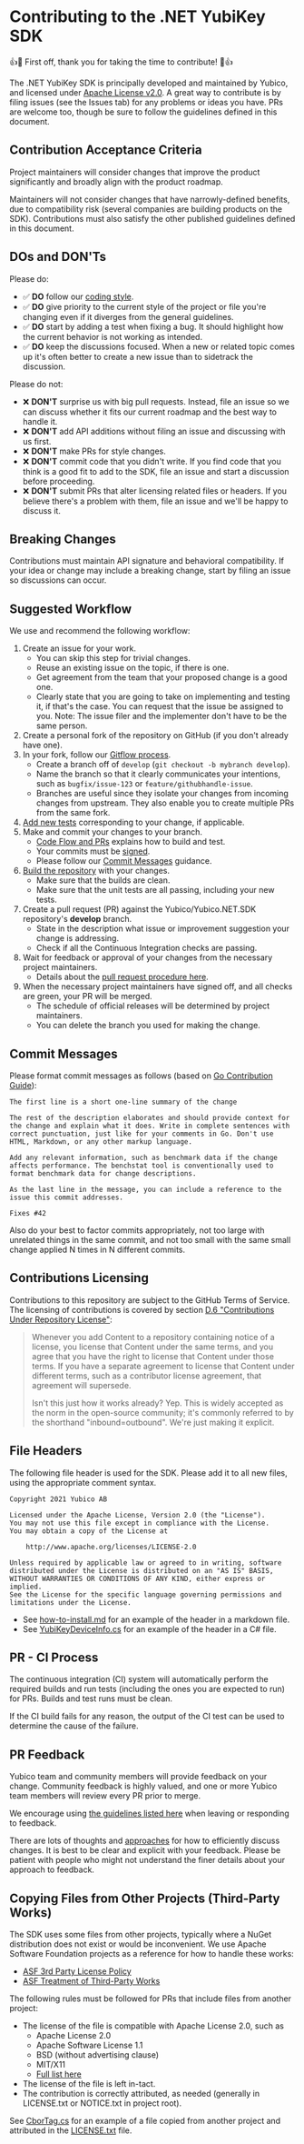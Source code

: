 ﻿<!-- Copyright 2021 Yubico AB

Licensed under the Apache License, Version 2.0 (the "License");
you may not use this file except in compliance with the License.
You may obtain a copy of the License at

    http://www.apache.org/licenses/LICENSE-2.0

Unless required by applicable law or agreed to in writing, software
distributed under the License is distributed on an "AS IS" BASIS,
WITHOUT WARRANTIES OR CONDITIONS OF ANY KIND, either express or implied.
See the License for the specific language governing permissions and
limitations under the License. -->

<!-- Copyright (c) .NET Foundation and Contributors
See LICENSE.txt in project root for full license.
source: https://github.com/dotnet/runtime/blob/3ce1168233140e01890568b605ce9b2d7767a50e/CONTRIBUTING.md -->

# Contributing to the .NET YubiKey SDK

👍🎉 First off, thank you for taking the time to contribute! 🎉👍

The .NET YubiKey SDK is principally developed and maintained by Yubico, and licensed under
[Apache License v2.0](./LICENSE.txt). A great way to contribute is by filing issues (see the Issues
tab) for any problems or ideas you have. PRs are welcome too, though be sure to follow the guidelines
defined in this document.

## Contribution Acceptance Criteria

Project maintainers will consider changes that improve the product significantly and broadly align
with the product roadmap.

Maintainers will not consider changes that have narrowly-defined benefits, due to compatibility risk
(several companies are building products on the SDK). Contributions must also satisfy the other
published guidelines defined in this document.

## DOs and DON'Ts

Please do:

* ✅ **DO** follow our [coding style](./contributordocs/coding-guidelines/README.md).
* ✅ **DO** give priority to the current style of the project or file you're changing even if it
  diverges from the general guidelines.
* ✅ **DO** start by adding a test when fixing a bug. It should highlight how the current behavior
  is not working as intended.
* ✅ **DO** keep the discussions focused. When a new or related topic comes up it's often better to
  create a new issue than to sidetrack the discussion.

Please do not:

* ❌ **DON'T** surprise us with big pull requests. Instead, file an issue so we can discuss whether
  it fits our current roadmap and the best way to handle it.
* ❌ **DON'T** add API additions without filing an issue and discussing with us first.
* ❌ **DON'T** make PRs for style changes.
* ❌ **DON'T** commit code that you didn't write. If you find code that you think is a good fit to
  add to the SDK, file an issue and start a discussion before proceeding.
* ❌ **DON'T** submit PRs that alter licensing related files or headers. If you believe there's a
  problem with them, file an issue and we'll be happy to discuss it.

## Breaking Changes

Contributions must maintain API signature and behavioral compatibility. If your idea or change may
include a breaking change, start by filing an issue so discussions can occur.

## Suggested Workflow

We use and recommend the following workflow:

1. Create an issue for your work.
    - You can skip this step for trivial changes.
    - Reuse an existing issue on the topic, if there is one.
    - Get agreement from the team that your proposed change is a good one.
    - Clearly state that you are going to take on implementing and testing it, if that's the case.
      You can request that the issue be assigned to you. Note: The issue filer and the implementer
      don't have to be the same person.
2. Create a personal fork of the repository on GitHub (if you don't already have one).
3. In your fork, follow our [Gitflow process](./contributordocs/code-flow-and-pull-requests.md).
    - Create a branch off of `develop` (`git checkout -b mybranch develop`).
    - Name the branch so that it clearly communicates your intentions, such as `bugfix/issue-123` or
      `feature/githubhandle-issue`.
    - Branches are useful since they isolate your changes from incoming changes from upstream. They
      also enable you to create multiple PRs from the same fork.
4. [Add new tests](./contributordocs/testing.md) corresponding to your change, if applicable.
5. Make and commit your changes to your branch.
    - [Code Flow and PRs](./contributordocs/code-flow-and-pull-requests.md#getting-your-code-ready-for-review)
      explains how to build and test.
    - Your commits must be [signed](https://docs.github.com/en/github/authenticating-to-github/managing-commit-signature-verification/signing-commits).
    - Please follow our [Commit Messages](#commit-messages) guidance.
6. [Build the repository](./contributordocs/code-flow-and-pull-requests.md#getting-your-code-ready-for-review)
   with your changes.
    - Make sure that the builds are clean.
    - Make sure that the unit tests are all passing, including your new tests.
7. Create a pull request (PR) against the Yubico/Yubico.NET.SDK repository's **develop** branch.
    - State in the description what issue or improvement suggestion your change is addressing.
    - Check if all the Continuous Integration checks are passing.
8. Wait for feedback or approval of your changes from the necessary project maintainers.
    - Details about the [pull request procedure here](./contributordocs/code-flow-and-pull-requests.md#merging-into-develop).
9. When the necessary project maintainers have signed off, and all checks are green, your PR will be merged.
    - The schedule of official releases will be determined by project maintainers.
    - You can delete the branch you used for making the change.

## Commit Messages

Please format commit messages as follows (based on [Go Contribution Guide](https://golang.org/doc/contribute#commit_messages)):

```
The first line is a short one-line summary of the change

The rest of the description elaborates and should provide context for
the change and explain what it does. Write in complete sentences with
correct punctuation, just like for your comments in Go. Don't use
HTML, Markdown, or any other markup language.

Add any relevant information, such as benchmark data if the change
affects performance. The benchstat tool is conventionally used to
format benchmark data for change descriptions.

As the last line in the message, you can include a reference to the
issue this commit addresses.

Fixes #42
```

Also do your best to factor commits appropriately, not too large with unrelated things in the same
commit, and not too small with the same small change applied N times in N different commits.

## Contributions Licensing

Contributions to this repository are subject to the GitHub Terms of Service. The licensing of
contributions is covered by section [D.6 "Contributions Under Repository License"](https://docs.github.com/en/github/site-policy/github-terms-of-service#6-contributions-under-repository-license):

> Whenever you add Content to a repository containing notice of a license, you license that Content
> under the same terms, and you agree that you have the right to license that Content under those
> terms. If you have a separate agreement to license that Content under different terms, such as a
> contributor license agreement, that agreement will supersede.
>
> Isn't this just how it works already? Yep. This is widely accepted as the norm in the open-source
> community; it's commonly referred to by the shorthand "inbound=outbound". We're just making it
> explicit.

## File Headers

The following file header is used for the SDK. Please add it to all new files, using the appropriate
comment syntax.

```
Copyright 2021 Yubico AB

Licensed under the Apache License, Version 2.0 (the "License").
You may not use this file except in compliance with the License.
You may obtain a copy of the License at

    http://www.apache.org/licenses/LICENSE-2.0

Unless required by applicable law or agreed to in writing, software
distributed under the License is distributed on an "AS IS" BASIS,
WITHOUT WARRANTIES OR CONDITIONS OF ANY KIND, either express or implied.
See the License for the specific language governing permissions and
limitations under the License.
```

- See [how-to-install.md](./Yubico.YubiKey/docs/users-manual/getting-started/how-to-install.md) for
  an example of the header in a markdown file.
- See [YubiKeyDeviceInfo.cs](./Yubico.YubiKey/src/Yubico/YubiKey/YubiKeyDeviceInfo.cs) for an example
  of the header in a C# file.

## PR - CI Process

The continuous integration (CI) system will automatically perform the required builds and run tests
(including the ones you are expected to run) for PRs. Builds and test runs must be clean.

If the CI build fails for any reason, the output of the CI test can be used to determine the cause
of the failure.

## PR Feedback

Yubico team and community members will provide feedback on your change. Community feedback is highly
valued, and one or more Yubico team members will review every PR prior to merge.

We encourage using [the guidelines listed here](./contributordocs/code-flow-and-pull-requests.md#doing-the-review)
when leaving or responding to feedback.

There are lots of thoughts and [approaches](https://github.com/antlr/antlr4-cpp/blob/master/CONTRIBUTING.md#emoji)
for how to efficiently discuss changes. It is best to be clear and explicit with your feedback.
Please be patient with people who might not understand the finer details about your approach to
feedback.

## Copying Files from Other Projects (Third-Party Works)

The SDK uses some files from other projects, typically where a NuGet distribution does not exist or
would be inconvenient. We use Apache Software Foundation projects as a reference for how to handle
these works:

- [ASF 3rd Party License Policy](https://www.apache.org/legal/resolved.html)
- [ASF Treatment of Third-Party Works](https://www.apache.org/legal/src-headers.html#3party)

The following rules must be followed for PRs that include files from another project:

- The license of the file is compatible with Apache License 2.0, such as
  - Apache License 2.0
  - Apache Software License 1.1
  - BSD (without advertising clause)
  - MIT/X11
  - [Full list here](https://www.apache.org/legal/resolved.html#category-a)
- The license of the file is left in-tact.
- The contribution is correctly attributed, as needed (generally in LICENSE.txt or NOTICE.txt in
  project root).

See [CborTag.cs](./Yubico.DotNetPolyfills/src/System.Formats.Cbor/CborTag.cs) for an example of a
file copied from another project and attributed in the [LICENSE.txt](./LICENSE.txt) file.
